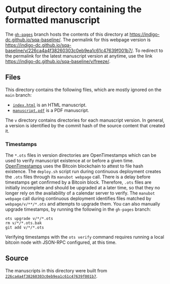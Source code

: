# Output directory containing the formatted manuscript

The [`gh-pages`](https://github.com/indigo-dc/sqa-baseline/tree/gh-pages) branch hosts the contents of this directory at <https://indigo-dc.github.io/sqa-baseline/>.
The permalink for this webpage version is <https://indigo-dc.github.io/sqa-baseline/v/226ca4a4f38260303c0eb9ea1c61c47639f001b7/>.
To redirect to the permalink for the latest manuscript version at anytime, use the link <https://indigo-dc.github.io/sqa-baseline/v/freeze/>.

## Files

This directory contains the following files, which are mostly ignored on the `main` branch:

+ [`index.html`](index.html) is an HTML manuscript.
+ [`manuscript.pdf`](manuscript.pdf) is a PDF manuscript.

The `v` directory contains directories for each manuscript version.
In general, a version is identified by the commit hash of the source content that created it.

### Timestamps

The `*.ots` files in version directories are OpenTimestamps which can be used to verify manuscript existence at or before a given time.
[OpenTimestamps](https://opentimestamps.org/) uses the Bitcoin blockchain to attest to file hash existence.
The `deploy.sh` script run during continuous deployment creates the `.ots` files through its `manubot webpage` call.
There is a delay before timestamps get confirmed by a Bitcoin block.
Therefore, `.ots` files are initially incomplete and should be upgraded at a later time, so that they no longer rely on the availability of a calendar server to verify.
The `manubot webpage` call during continuous deployment identifies files matched by `webpage/v/**/*.ots` and attempts to upgrade them.
You can also manually upgrade timestamps, by running the following in the `gh-pages` branch:

```shell
ots upgrade v/*/*.ots
rm v/*/*.ots.bak
git add v/*/*.ots
```

Verifying timestamps with the `ots verify` command requires running a local bitcoin node with JSON-RPC configured, at this time.

## Source

The manuscripts in this directory were built from
[`226ca4a4f38260303c0eb9ea1c61c47639f001b7`](https://github.com/indigo-dc/sqa-baseline/commit/226ca4a4f38260303c0eb9ea1c61c47639f001b7).
